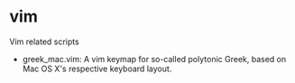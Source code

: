 vim
===

Vim related scripts

* greek_mac.vim: A vim keymap for so-called polytonic Greek, based on Mac OS X's respective keyboard layout.
